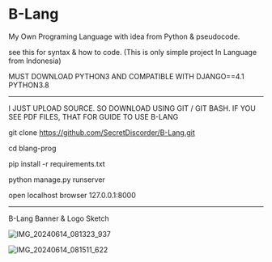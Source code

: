 # B-Lang
My Own Programing Language with idea from Python &amp; pseudocode.

see this for syntax & how to code. (This is only simple project In Language from Indonesia)


MUST DOWNLOAD PYTHON3 AND COMPATIBLE WITH DJANGO==4.1 PYTHON3.8

-------------------------------------

I JUST UPLOAD SOURCE. SO DOWNLOAD USING GIT / GIT BASH. IF YOU SEE PDF FILES, THAT FOR GUIDE TO USE B-LANG


git clone https://github.com/SecretDiscorder/B-Lang.git


cd blang-prog


pip install -r requirements.txt


python manage.py runserver


open localhost browser 127.0.0.1:8000


-------------------------------------


B-Lang Banner & Logo Sketch


![IMG_20240614_081323_937](https://github.com/SecretDiscorder/B-Lang/assets/139457966/1a88bf46-ee0a-49d3-850c-9aceeac86c9c)


![IMG_20240614_081511_622](https://github.com/SecretDiscorder/B-Lang/assets/139457966/93de2acc-aea1-474a-a7c3-ac38f00b6011)
